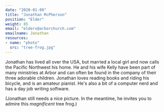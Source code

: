 ```yaml
---
date: "2020-01-09"
title: "Jonathan McPherson"
position: "Elder"
weight: 85
email: "elders@arborchurch.com"
emailname: Jonathan
resources:
- name: "photo"
  src: "tree-frog.jpg"
---
```


Jonathan has lived all over the USA, but married a local girl and now calls the Pacific Northwest his home. He and his wife Kelly have been part of many ministries at Arbor and can often be found in the company of their three adorable children. Jonathan loves reading books and riding his bicycle, and is an amateur pianist. He's also a bit of a computer nerd and has a day job writing software. 

(Jonathan still needs a nice picture. In the meantime, he invites you to admire this *magnificent* tree frog.)